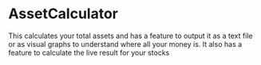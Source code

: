 # AssetCalculator
This calculates your total assets and has a feature to output it as a text file or as visual graphs to understand where all your money is. It also has a feature to calculate the live result for your stocks
